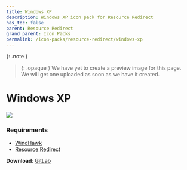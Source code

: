 ```yaml
---
title: Windows XP
description: Windows XP icon pack for Resource Redirect
has_toc: false
parent: Resource Redirect
grand_parent: Icon Packs
permalink: /icon-packs/resource-redirect/windows-xp
---
```


{: .note }
> {: .opaque }
> We have yet to create a preview image for this page.  
> We will get one uploaded as soon as we have it created.

Windows XP
===========================

![][Preview]

### Requirements

*   [WindHawk][WindHawk]
*   [Resource Redirect][ResourceRedirect]


**Download**: [GitLab][GitLab]

<!-- ///////////////////////////////////////////////////////////////////////////////////////////////////////////////////////////////////////////////////// -->

[Preview]: https://gitlab.com/the-back-room/resource-redirect/-/tree/main/icon-packs/Windows-XP/Extras/Preview.bmp 

[GitLab]: https://gitlab.com/the-back-room/resource-redirect/-/tree/main/icon-packs/Windows-XP

[WindHawk]: https://windhawk.net/
[ResourceRedirect]: https://windhawk.net/mods/icon-resource-redirect

<!-- ///////////////////////////////////////////////////////////////////////////////////////////////////////////////////////////////////////////////////// -->
